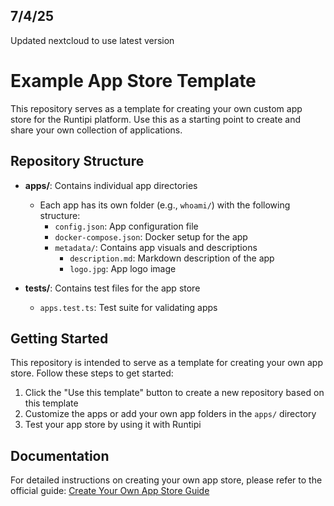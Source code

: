 ## 7/4/25
Updated nextcloud to use latest version


# Example App Store Template

This repository serves as a template for creating your own custom app store for the Runtipi platform. Use this as a starting point to create and share your own collection of applications.

## Repository Structure

- **apps/**: Contains individual app directories

  - Each app has its own folder (e.g., `whoami/`) with the following structure:
    - `config.json`: App configuration file
    - `docker-compose.json`: Docker setup for the app
    - `metadata/`: Contains app visuals and descriptions
      - `description.md`: Markdown description of the app
      - `logo.jpg`: App logo image

- **tests/**: Contains test files for the app store

  - `apps.test.ts`: Test suite for validating apps

## Getting Started

This repository is intended to serve as a template for creating your own app store. Follow these steps to get started:

1. Click the "Use this template" button to create a new repository based on this template
2. Customize the apps or add your own app folders in the `apps/` directory
3. Test your app store by using it with Runtipi

## Documentation

For detailed instructions on creating your own app store, please refer to the official guide:
[Create Your Own App Store Guide](https://runtipi.io/docs/guides/create-your-own-app-store)
